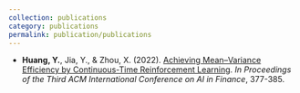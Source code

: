 ```yaml
---
collection: publications
category: publications
permalink: publication/publications
---
```


<ul>
  <li><strong>Huang, Y.</strong>, Jia, Y., & Zhou, X. (2022). <a href="https://www.columbia.edu/~xz2574/download/HJZ2.pdf">Achieving Mean–Variance Efficiency by Continuous-Time Reinforcement Learning</a>. <em>In Proceedings of the Third ACM International Conference on AI in Finance</em>, 377-385.</li>
</ul>

